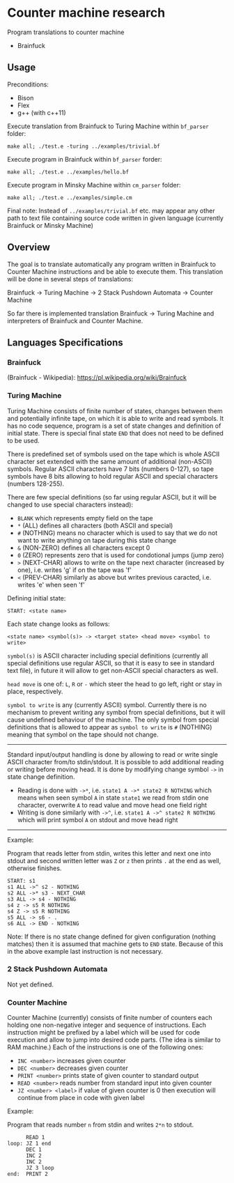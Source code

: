 # Counter machine research
Program translations to counter machine
* Brainfuck

## Usage

Preconditions:
* Bison
* Flex
* g++ (with c++11)

Execute translation from Brainfuck to Turing Machine within `bf_parser` folder:
```
make all; ./test.e -turing ../examples/trivial.bf
```

Execute program in Brainfuck within `bf_parser` forder:
```
make all; ./test.e ../examples/hello.bf
```

Execute program in Minsky Machine within `cm_parser` folder:
```
make all; ./test.e ../examples/simple.cm
```

Final note:
Instead of `../examples/trivial.bf` etc. may appear any other path to text file containing
source code written in given language (currently Brainfuck or Minsky Machine)

## Overview

The goal is to translate automatically any program written in Brainfuck to Counter Machine
instructions and be able to execute them. This translation will be done in several steps
of translations:

Brainfuck -> Turing Machine -> 2 Stack Pushdown Automata -> Counter Machine

So far there is implemented translation Brainfuck -> Turing Machine and interpreters
of Brainfuck and Counter Machine.

## Languages Specifications

### Brainfuck

(Brainfuck - Wikipedia): https://pl.wikipedia.org/wiki/Brainfuck

### Turing Machine

Turing Machine consists of finite number of states, changes between them and potentially infinite tape,
on which it is able to write and read symbols. It has no code sequence, program is a set of state changes
and definition of initial state. There is special final state `END` that does not need to be defined to be used.

There is predefined set of symbols used on the tape which is whole ASCII character set extended with the same amount
of additional (non-ASCII) symbols. Regular ASCII characters have 7 bits (numbers 0-127), so tape symbols
have 8 bits allowing to hold regular ASCII and special characters (numbers 128-255).

There are few special definitions (so far using regular ASCII, but it will be changed to use special characters instead):
* `BLANK` which represents empty field on the tape
* `*` (ALL) defines all characters (both ASCII and special)
* `#` (NOTHING) means no character which is used to say that we do not want to write anything on tape during this state change
* `&` (NON-ZERO) defines all characters except 0
* `0` (ZERO) represents zero that is used for condotional jumps (jump zero)
* `>` (NEXT-CHAR) allows to write on the tape next character (increased by one), i.e. writes 'g' if on the tape was 'f'
* `<` (PREV-CHAR) similarly as above but writes previous caracted, i.e. writes 'e' when seen 'f'

Defining initial state:
```
START: <state name>
```

Each state change looks as follows:
```
<state name> <symbol(s)> -> <target state> <head move> <symbol to write>
```

`symbol(s)` is ASCII character including special definitions (currently all special definitions use regular ASCII,
so that it is easy to see in standard text file), in future it will allow to get non-ASCII special characters as well.

`head move` is one of: `L`, `R` or `-` which steer the head to go left, right or stay in place, respectively.

`symbol to write` is any (currently ASCII) symbol. Currently there is no mechanism to prevent writing any symbol from special
definitions, but it will cause undefined behaviour of the machine. The only symbol from special definitions that is allowed to appear
as `symbol to write` is `#` (NOTHING) meaning that symbol on the tape should not change.

---

Standard input/output handling is done by allowing to read or write single ASCII character from/to stdin/stdout. It is possible
to add additional reading or writing before moving head. It is done by modifying change symbol `->` in state change definition.
* Reading is done with `->*`, i.e. `state1 A ->* state2 R NOTHING` which means when seen symbol `A` in state `state1` we read from
stdin one character, overwrite `A` to read value and move head one field right
* Writing is done similarly with `->^`, i.e. `state1 A ->^ state2 R NOTHING` which will print symbol `A` on stdout and move head right

---

Example:

Program that reads letter from stdin, writes this letter and next one into stdout and second written letter was `Z` or `z`
then prints `.` at the end as well, otherwise finishes.

```
START: s1
s1 ALL ->^ s2 - NOTHING
s2 ALL ->* s3 - NEXT_CHAR
s3 ALL -> s4 - NOTHING
s4 z -> s5 R NOTHING
s4 Z -> s5 R NOTHING
s5 ALL -> s6 - .
s6 ALL -> END - NOTHING
```

Note: If there is no state change defined for given configuration (nothing matches) then it is assumed that machine gets
to `END` state. Because of this in the above example last instruction is not necessary.

### 2 Stack Pushdown Automata

Not yet defined.

### Counter Machine

Counter Machine (currently) consists of finite number of counters each holding one non-negative integer
and sequence of instructions. Each instruction might be prefixed by a label which will be used for
code execution and allow to jump into desired code parts. (The idea is similar to RAM machine.)
Each of the instructions is one of the following ones:
* `INC <number>` increases given counter
* `DEC <number>` decreases given counter
* `PRINT <number>` prints state of given counter to standard output
* `READ <number>` reads number from standard input into given counter
* `JZ <number> <label>` if value of given counter is 0 then execution will continue from place in code with given label

Example:

Program that reads number `n` from stdin and writes `2*n` to stdout.

```
      READ 1
loop: JZ 1 end
      DEC 1
      INC 2
      INC 2
      JZ 3 loop
end:  PRINT 2
```
